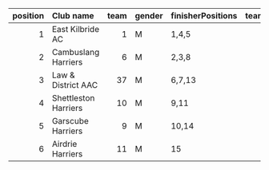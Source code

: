 |   position | Club name            |   team | gender   | finisherPositions   |   teamPoints |   penaltyPoints |   totalPoints |   totalFinishers | Website                              |
|-----------:|:---------------------|-------:|:---------|:--------------------|-------------:|----------------:|--------------:|-----------------:|:-------------------------------------|
|          1 | East Kilbride AC     |      1 | M        | 1,4,5               |           10 |               0 |            10 |                3 | http://www.ekac.org.uk/              |
|          2 | Cambuslang Harriers  |      6 | M        | 2,3,8               |           13 |               0 |            13 |                4 | https://cambuslangharriers.org/      |
|          3 | Law & District AAC   |     37 | M        | 6,7,13              |           26 |               0 |            26 |                3 | http://www.lawaac.co.uk/             |
|          4 | Shettleston Harriers |     10 | M        | 9,11                |           20 |              25 |            45 |                2 | http://shettlestonharriers.org.uk/   |
|          5 | Garscube Harriers    |      9 | M        | 10,14               |           24 |              25 |            49 |                2 | https://www.garscubeharriers.org.uk/ |
|          6 | Airdrie Harriers     |     11 | M        | 15                  |           15 |              50 |            65 |                1 | http://airdrieharriers.org/          |